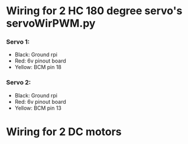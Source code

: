 # Wiring for 2 HC 180 degree servo's servoWirPWM.py

### Servo 1:
- Black: Ground rpi
- Red: 6v pinout board
- Yellow: BCM pin 18

### Servo 2:
- Black: Ground rpi
- Red: 6v pinout board
- Yellow: BCM pin 13


# Wiring for 2 DC motors
